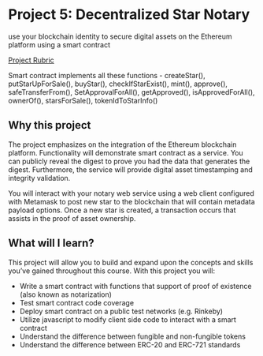 # Project 5: Decentralized Star Notary

use your blockchain identity to secure digital assets on the Ethereum platform using a smart contract


[Project Rubric](https://review.udacity.com/#!/rubrics/2297/view)


Smart contract implements all these functions - createStar(), putStarUpForSale(), buyStar(), checkIfStarExist(), mint(), approve(), safeTransferFrom(), SetApprovalForAll(), getApproved(), isApprovedForAll(), ownerOf(), starsForSale(), tokenIdToStarInfo()


## Why this project

The project emphasizes on the integration of the Ethereum blockchain platform. Functionality will demonstrate smart contract as a service. You can publicly reveal the digest to prove you had the data that generates the digest. Furthermore, the service will provide digital asset timestamping and integrity validation.<br>

You will interact with your notary web service using a web client configured with Metamask to post new star to the blockchain that will contain metadata payload options. Once a new star is created, a transaction occurs that assists in the proof of asset ownership.

## What will I learn?

This project will allow you to build and expand upon the concepts and skills you’ve gained throughout this course. With this project you will:<br>

- Write a smart contract with functions that support of proof of existence (also known as notarization)
- Test smart contract code coverage
- Deploy smart contract on a public test networks (e.g. Rinkeby)
- Utilize javascript to modify client side code to interact with a smart contract
- Understand the difference between fungible and non-fungible tokens
- Understand the difference between ERC-20 and ERC-721 standards
